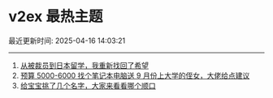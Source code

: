 # v2ex 最热主题

最近更新时间: 2025-04-16 14:03:21

--- 
1. [从被裁员到日本留学，我重新找回了希望](https://www.v2ex.com/t/1125738) 
2. [预算 5000-6000 找个笔记本电脑送 9 月份上大学的侄女，大佬给点建议](https://www.v2ex.com/t/1125753) 
3. [给宝宝挑了几个名字，大家来看看哪个顺口](https://www.v2ex.com/t/1125754) 
